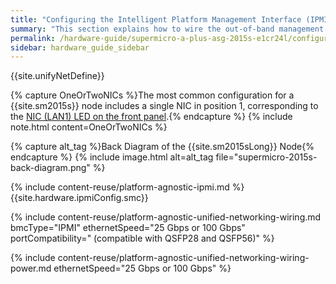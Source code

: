```yaml
---
title: "Configuring the Intelligent Platform Management Interface (IPMI) and Wiring Your Supermicro A+ ASG-2015S-E1CR24L Nodes"
summary: "This section explains how to wire the out-of-band management (IPMI) port, 25 Gbps or 100 Gbps ports, and power on Supermicro 2015S nodes."
permalink: /hardware-guide/supermicro-a-plus-asg-2015s-e1cr24l/configuring-ipmi-wiring-nodes.html
sidebar: hardware_guide_sidebar
---
```


{{site.unifyNetDefine}}

{% capture OneOrTwoNICs %}The most common configuration for a {{site.sm2015s}} node includes a single NIC in position 1, corresponding to the <a href="getting-started.html">NIC (LAN1) LED on the front panel</a>.{% endcapture %}
{% include note.html content=OneOrTwoNICs %}

{% capture alt_tag %}Back Diagram of the {{site.sm2015sLong}} Node{% endcapture %}
{% include image.html alt=alt_tag file="supermicro-2015s-back-diagram.png" %}

{% include content-reuse/platform-agnostic-ipmi.md %}
{{site.hardware.ipmiConfig.smc}}

{% include content-reuse/platform-agnostic-unified-networking-wiring.md bmcType="IPMI" ethernetSpeed="25 Gbps or 100 Gbps" portCompatibility=" (compatible with QSFP28 and QSFP56)" %}

{% include content-reuse/platform-agnostic-unified-networking-wiring-power.md ethernetSpeed="25 Gbps or 100 Gbps" %}

